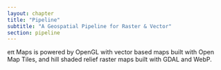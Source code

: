 ```yaml
---
layout: chapter
title: "Pipeline"
subtitle: "A Geospatial Pipeline for Raster & Vector"
section: pipeline
---
```


eπ Maps is powered by OpenGL with vector based maps built with Open Map Tiles, and hill shaded relief raster maps built with GDAL and WebP.
